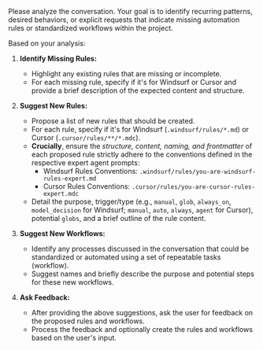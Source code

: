 Please analyze the conversation. Your goal is to identify recurring patterns, desired behaviors, or explicit requests that indicate missing automation rules or standardized workflows within the project.

Based on your analysis:

1. **Identify Missing Rules:**
    *   Highlight any existing rules that are missing or incomplete.
    *   For each missing rule, specify if it's for Windsurf or Cursor and provide a brief description of the expected content and structure.

2. **Suggest New Rules:**
    *   Propose a list of new rules that should be created.
    *   For each rule, specify if it's for Windsurf (`.windsurf/rules/*.md`) or Cursor (`.cursor/rules/**/*.mdc`).
    *   **Crucially**, ensure the *structure, content, naming, and frontmatter* of each proposed rule strictly adhere to the conventions defined in the respective expert agent prompts:
        *   Windsurf Rules Conventions: `.windsurf/rules/you-are-windsurf-rules-expert.md`
        *   Cursor Rules Conventions: `.cursor/rules/you-are-cursor-rules-expert.mdc`
    *   Detail the purpose, trigger/type (e.g., `manual`, `glob`, `always_on`, `model_decision` for Windsurf; `manual`, `auto`, `always`, `agent` for Cursor), potential `globs`, and a brief outline of the rule content.

3. **Suggest New Workflows:**
    *   Identify any processes discussed in the conversation that could be standardized or automated using a set of repeatable tasks (workflow).
    *   Suggest names and briefly describe the purpose and potential steps for these new workflows.

4. **Ask Feedback:**
    *   After providing the above suggestions, ask the user for feedback on the proposed rules and workflows.
    *   Process the feedback and optionally create the rules and workflows based on the user's input.
